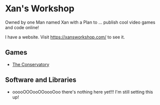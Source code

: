 # Xan's Workshop

Owned by one Man named Xan with a Plan to ... publish cool video games and code online!

I have a website. Visit https://xansworkshop.com/ to see it.

## Games

- [The Conservatory](https://xansworkshop.com/conservatory)

## Software and Libraries

- ooooOOOooOOoooOoo there's nothing here yet!!! I'm still setting this up!

<!--

**Here are some ideas to get you started:**

🙋‍♀️ A short introduction - what is your organization all about?
🌈 Contribution guidelines - how can the community get involved?
👩‍💻 Useful resources - where can the community find your docs? Is there anything else the community should know?
🍿 Fun facts - what does your team eat for breakfast?
🧙 Remember, you can do mighty things with the power of [Markdown](https://docs.github.com/github/writing-on-github/getting-started-with-writing-and-formatting-on-github/basic-writing-and-formatting-syntax)
-->
